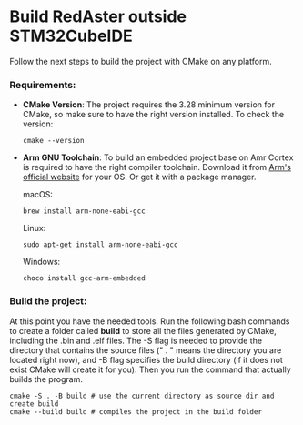 # Build RedAster outside STM32CubeIDE

Follow the next steps to build the project with CMake on any platform.

### Requirements:

* __CMake Version__:
   The project requires the 3.28 minimum version for CMake, so make sure to have the right version installed. To check 
the version:
   ```
   cmake --version
   ```
* __Arm GNU Toolchain__:
  To build an embedded project base on Amr Cortex is required to have the right compiler toolchain.
  Download it from [Arm's official website](https://developer.arm.com/downloads/-/arm-gnu-toolchain-downloads) for your OS.
  Or get it with a package manager.
  
  macOS:
  ```
  brew install arm-none-eabi-gcc
  ```
  Linux:
  ```
  sudo apt-get install arm-none-eabi-gcc
  ```
  Windows:
  ```
  choco install gcc-arm-embedded
  ```
### Build the project:
At this point you have the needed tools. Run the following bash commands to create a folder called __build__ to store all 
the files generated by CMake, including the .bin and .elf files. The -S flag is needed to provide the directory that 
contains the source files (" . " means the directory you are located right now), and -B flag specifies the build directory 
(if it does not exist CMake will create it for you). Then you run the command that actually builds the program.

```
cmake -S . -B build # use the current directory as source dir and create build 
cmake --build build # compiles the project in the build folder
```

